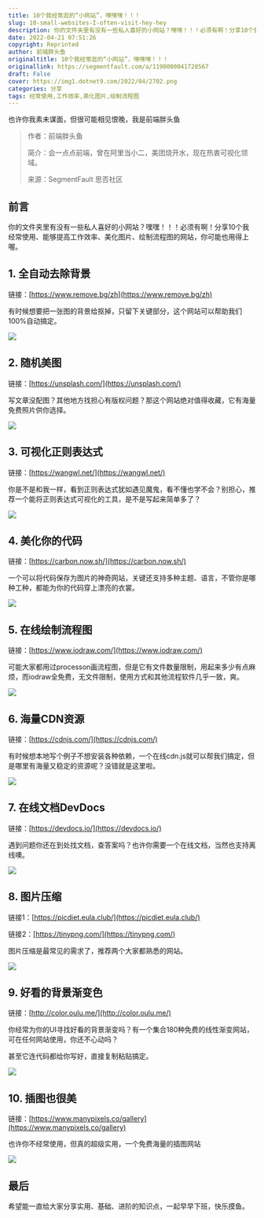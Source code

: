 ```yaml
---
title: 10个我经常逛的“小网站”，嘿嘿嘿！！！
slug: 10-small-websites-I-often-visit-hey-hey
description: 你的文件夹里有没有一些私人喜好的小网站？嘿嘿！！！必须有啊！分享10个我经常使用、能够提高工作效率、美化图片、绘制流程图的网站，你可能也用得上喔。
date: 2022-04-21 07:51:26
copyright: Reprinted
author: 前端胖头鱼
originaltitle: 10个我经常逛的“小网站”，嘿嘿嘿！！！
originallink: https://segmentfault.com/a/1190000041728567
draft: False
cover: https://img1.dotnet9.com/2022/04/2702.png
categories: 分享
tags: 经常使用,工作效率,美化图片,绘制流程图
---
```


也许你我素未谋面，但很可能相见恨晚，我是前端胖头鱼

>作者：前端胖头鱼
>
>简介：会一点点前端，曾在阿里当小二，美团烧开水，现在热衷可视化领域。
>
>来源：SegmentFault  思否社区 

## 前言

你的文件夹里有没有一些私人喜好的小网站？嘿嘿！！！必须有啊！分享10个我经常使用、能够提高工作效率、美化图片、绘制流程图的网站，你可能也用得上喔。

## 1. 全自动去除背景

链接：[https://www.remove.bg/zh](https://www.remove.bg/zh)

有时候想要把一张图的背景给抠掉，只留下关键部分，这个网站可以帮助我们100%自动搞定。

![](https://img1.dotnet9.com/2022/04/2701.gif)

## 2. 随机美图

链接：[https://unsplash.com/](https://unsplash.com/)

写文章没配图？其他地方找担心有版权问题？那这个网站绝对值得收藏，它有海量免费照片供你选择。

![](https://img1.dotnet9.com/2022/04/2702.png)

## 3. 可视化正则表达式

链接：[https://wangwl.net/](https://wangwl.net/)

你是不是和我一样，看到正则表达式犹如遇见魔鬼，看不懂也学不会？别担心，推荐一个能将正则表达式可视化的工具，是不是写起来简单多了？

![](https://img1.dotnet9.com/2022/04/2703.png)

## 4. 美化你的代码

链接：[https://carbon.now.sh/](https://carbon.now.sh/)

一个可以将代码保存为图片的神奇网站，关键还支持多种主题、语言，不管你是哪种工种，都能为你的代码穿上漂亮的衣裳。

![](https://img1.dotnet9.com/2022/04/2704.png)

## 5. 在线绘制流程图

链接：[https://www.iodraw.com/](https://www.iodraw.com/)

可能大家都用过processon画流程图，但是它有文件数量限制，用起来多少有点麻烦，而iodraw全免费，无文件限制，使用方式和其他流程软件几乎一致，爽。

![](https://img1.dotnet9.com/2022/04/2705.png)

## 6. 海量CDN资源

链接：[https://cdnjs.com/](https://cdnjs.com/)

有时候想本地写个例子不想安装各种依赖，一个在线cdn.js就可以帮我们搞定，但是哪里有海量又稳定的资源呢？没错就是这里啦。

![](https://img1.dotnet9.com/2022/04/2706.gif)

## 7. 在线文档DevDocs

链接：[https://devdocs.io/](https://devdocs.io/)

遇到问题你还在到处找文档，查答案吗？也许你需要一个在线文档，当然也支持离线噢。

![](https://img1.dotnet9.com/2022/04/2707.gif)

## 8. 图片压缩

链接1：[https://picdiet.eula.club/](https://picdiet.eula.club/)

链接2：[https://tinypng.com/](https://tinypng.com/)

图片压缩是最常见的需求了，推荐两个大家都熟悉的网站。

![](https://img1.dotnet9.com/2022/04/2708.png)

## 9. 好看的背景渐变色

链接：[http://color.oulu.me/](http://color.oulu.me/)

你经常为你的UI寻找好看的背景渐变吗？有一个集合180种免费的线性渐变网站，可在任何网站使用，你还不心动吗？

甚至它连代码都给你写好，直接复制粘贴搞定。

![](https://img1.dotnet9.com/2022/04/2709.gif)

## 10. 插图也很美

链接：[https://www.manypixels.co/gallery](https://www.manypixels.co/gallery)

也许你不经常使用，但真的超级实用，一个免费海量的插图网站

![](https://img1.dotnet9.com/2022/04/2710.png)

## 最后

希望能一直给大家分享实用、基础、进阶的知识点，一起早早下班，快乐摸鱼。
